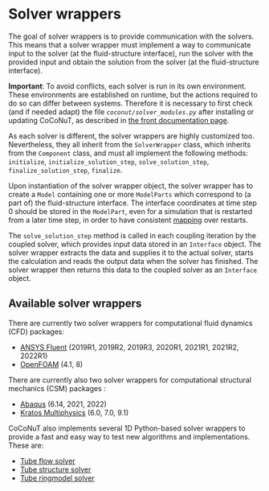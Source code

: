 # Solver wrappers

The goal of solver wrappers is to provide communication with the solvers. This means that a solver wrapper must
implement a way to communicate input to the solver (at the fluid-structure interface), run the solver with the provided
input and obtain the solution from the solver (at the fluid-structure interface).

**Important**: To avoid conflicts, each solver is run in its own environment. These environments are established on
runtime, but the actions required to do so can differ between systems. Therefore it is necessary to first check (and if
needed adapt) the file *`coconut/solver_modules.py`* after installing or updating CoCoNuT, as described
in [the front documentation page](../../README.md#checking-the-solver-modules).

As each solver is different, the solver wrappers are highly customized too. Nevertheless, they all inherit from
the `SolverWrapper` class, which inherits from the `Component` class, and must all implement the following
methods: `initialize`, `initialize_solution_step`, `solve_solution_step`, `finalize_solution_step`, `finalize`.

Upon instantiation of the solver wrapper object, the solver wrapper has to create a `Model` containing one or
more `ModelParts` which correspond to (a part of) the fluid-structure interface. The interface coordinates at time step
0 should be stored in the `ModelPart`, even for a simulation that is restarted from a later time step, in order to have
consistent [mapping](../mappers/mappers.md) over restarts.

The `solve_solution_step` method is called in each coupling iteration by the coupled solver, which provides input data
stored in an `Interface` object. The solver wrapper extracts the data and supplies it to the actual solver, starts the
calculation and reads the output data when the solver has finished. The solver wrapper then returns this data to the
coupled solver as an `Interface` object.

## Available solver wrappers

There are currently two solver wrappers for computational fluid dynamics (CFD) packages:

- [ANSYS Fluent](fluent/fluent.md) (2019R1, 2019R2, 2019R3, 2020R1, 2021R1, 2021R2, 2022R1)
- [OpenFOAM](openfoam/openfoam.md) (4.1, 8)

There are currently also two solver wrappers for computational structural mechanics (CSM) packages :

- [Abaqus](abaqus/abaqus.md) (6.14, 2021, 2022)
- [Kratos Multiphysics](kratos_structure/kratos_structure.md) (6.0, 7.0, 9.1)

CoCoNuT also implements several 1D Python-based solver wrappers to provide a fast and easy way to test new algorithms
and implementations. These are:

- [Tube flow solver](python/python.md#tube-flow-solver)
- [Tube structure solver](python/python.md#tube-structure-solver)
- [Tube ringmodel solver](python/python.md#tube-ringmodel-solver)